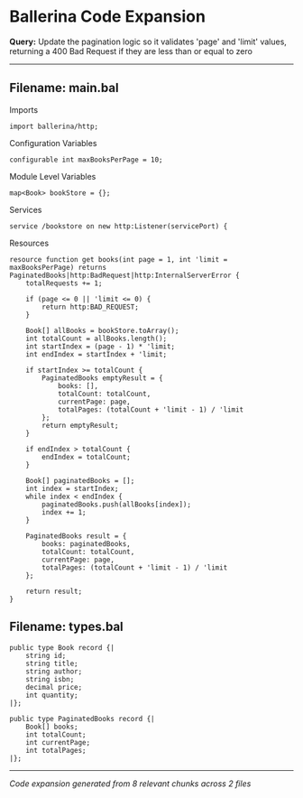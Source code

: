 # Ballerina Code Expansion

**Query:** Update the pagination logic so it validates 'page' and 'limit' values, returning a 400 Bad Request if they are less than or equal to zero

---

## Filename: main.bal

Imports
```ballerina
import ballerina/http;
```

Configuration Variables
```ballerina
configurable int maxBooksPerPage = 10;
```

Module Level Variables
```ballerina
map<Book> bookStore = {};
```

Services
```ballerina
service /bookstore on new http:Listener(servicePort) {
```

Resources
```ballerina
resource function get books(int page = 1, int 'limit = maxBooksPerPage) returns PaginatedBooks|http:BadRequest|http:InternalServerError {
    totalRequests += 1;

    if (page <= 0 || 'limit <= 0) {
        return http:BAD_REQUEST;
    }

    Book[] allBooks = bookStore.toArray();
    int totalCount = allBooks.length();
    int startIndex = (page - 1) * 'limit;
    int endIndex = startIndex + 'limit;

    if startIndex >= totalCount {
        PaginatedBooks emptyResult = {
            books: [],
            totalCount: totalCount,
            currentPage: page,
            totalPages: (totalCount + 'limit - 1) / 'limit
        };
        return emptyResult;
    }

    if endIndex > totalCount {
        endIndex = totalCount;
    }

    Book[] paginatedBooks = [];
    int index = startIndex;
    while index < endIndex {
        paginatedBooks.push(allBooks[index]);
        index += 1;
    }

    PaginatedBooks result = {
        books: paginatedBooks,
        totalCount: totalCount,
        currentPage: page,
        totalPages: (totalCount + 'limit - 1) / 'limit
    };

    return result;
}
```

## Filename: types.bal

```ballerina
public type Book record {|
    string id;
    string title;
    string author;
    string isbn;
    decimal price;
    int quantity;
|};

public type PaginatedBooks record {|
    Book[] books;
    int totalCount;
    int currentPage;
    int totalPages;
|};
```

---

*Code expansion generated from 8 relevant chunks across 2 files*

